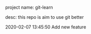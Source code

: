 project name: git-learn

desc:
this repo is aim to use git better

2020-02-07 13:45:50
Add new feature